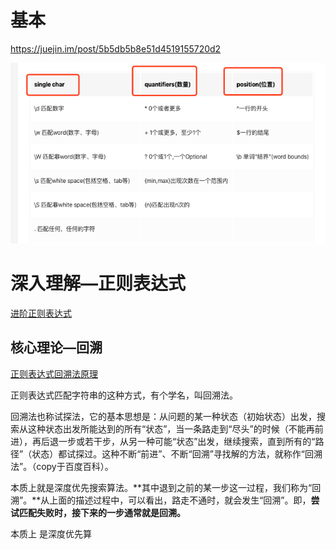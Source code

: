 # 基本

https://juejin.im/post/5b5db5b8e51d4519155720d2

![image-20191106192840904](assets/image-20191106192840904.png)

# 深入理解—正则表达式

[进阶正则表达式](https://www.barretlee.com/blog/2014/01/18/cb-how-regular-expressions-work/)

## 核心理论—回溯

[正则表达式回溯法原理](https://zhuanlan.zhihu.com/p/27417442)

正则表达式匹配字符串的这种方式，有个学名，叫回溯法。

回溯法也称试探法，它的基本思想是：从问题的某一种状态（初始状态）出发，搜索从这种状态出发所能达到的所有“状态”，当一条路走到“尽头”的时候（不能再前进），再后退一步或若干步，从另一种可能“状态”出发，继续搜索，直到所有的“路径”（状态）都试探过。这种不断“前进”、不断“回溯”寻找解的方法，就称作“回溯法”。（copy于百度百科）。

本质上就是深度优先搜索算法。**其中退到之前的某一步这一过程，我们称为“回溯”。**从上面的描述过程中，可以看出，路走不通时，就会发生“回溯”。即，**尝试匹配失败时，接下来的一步通常就是回溯。**



本质上 是深度优先算

